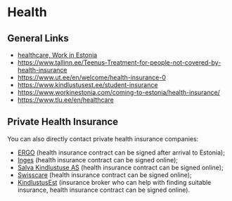 # Health

## General Links
- [healthcare, Work in Estonia](https://www.workinestonia.com/living-in-estonia/healthcare-overview/)
- https://www.tallinn.ee/Teenus-Treatment-for-people-not-covered-by-health-insurance
- https://www.ut.ee/en/welcome/health-insurance-0
- https://www.kindlustusest.ee/student-insurance
- https://www.workinestonia.com/coming-to-estonia/health-insurance/
- https://www.tlu.ee/en/healthcare

## Private Health Insurance

You can also directly contact private health insurance companies:
- [ERGO](https://www.ergo.ee/private-clients/health-insurance) (health insurance contract can be signed after arrival to Estonia);
- [Inges](https://www.inges.ee/?id=3&aid=16&bid=71) (health insurance contract can be signed online);
- [Salva Kindlustuse AS](https://www.salva.ee/et) (health insurance contract can be signed online);
- [Swisscare](https://swisscare.com/international-student-health-insurance-europe/) (health insurance contract can be signed online);
- [KindlustusEst](https://www.kindlustusest.ee/student-insurance) (insurance broker who can help with finding suitable insurance, health insurance contract can be signed online).

